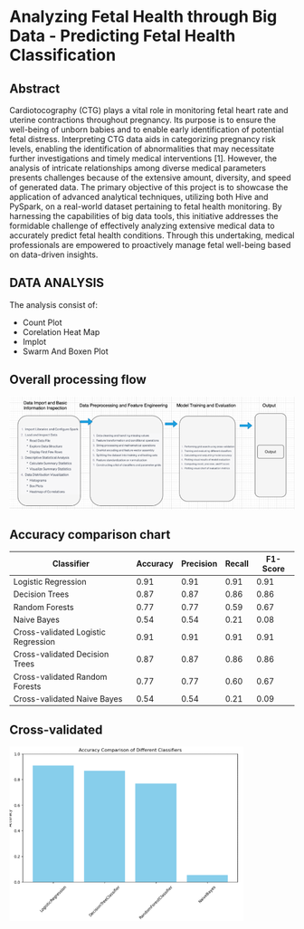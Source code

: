 # Analyzing Fetal Health through Big Data - Predicting Fetal Health Classification

## Abstract
Cardiotocography (CTG) plays a vital role in monitoring fetal heart rate and uterine contractions throughout pregnancy. Its purpose is to ensure the well-being of unborn babies and to enable early identification of potential fetal distress. Interpreting CTG data aids in categorizing pregnancy risk levels, enabling the identification of abnormalities that may necessitate further investigations and timely medical interventions [1].
However, the analysis of intricate relationships among diverse medical parameters presents challenges because of the extensive amount, diversity, and speed of generated data.
The primary objective of this project is to showcase the application of advanced analytical techniques, utilizing both Hive and PySpark, on a real-world dataset pertaining to fetal health monitoring. By harnessing the capabilities of big data tools, this initiative addresses the formidable challenge of effectively analyzing extensive medical data to accurately predict fetal health conditions. Through this undertaking, medical professionals are empowered to proactively manage fetal well-being based on data-driven insights.

## DATA ANALYSIS
The analysis consist of:

* Count Plot
* Corelation Heat Map
* Implot
* Swarm And Boxen Plot

## Overall processing flow
![](img/Processing_flow.png)

## Accuracy comparison chart
| Classifier                           | Accuracy | Precision | Recall | F1-Score |
|--------------------------------------|----------|-----------|--------|----------|
| Logistic Regression                  | 0.91     | 0.91      | 0.91   | 0.91     |
| Decision Trees                       | 0.87     | 0.87      | 0.86   | 0.86     |
| Random Forests                       | 0.77     | 0.77      | 0.59   | 0.67     |
| Naive Bayes                          | 0.54     | 0.54      | 0.21   | 0.08     |
| Cross-validated Logistic Regression  | 0.91     | 0.91      | 0.91   | 0.91     |
| Cross-validated Decision Trees       | 0.87     | 0.87      | 0.86   | 0.86     |
| Cross-validated Random Forests       | 0.77     | 0.77      | 0.60   | 0.67     |
| Cross-validated Naive Bayes          | 0.54     | 0.54      | 0.21   | 0.09     |


## Cross-validated
![](img/Cross-validated.png)
